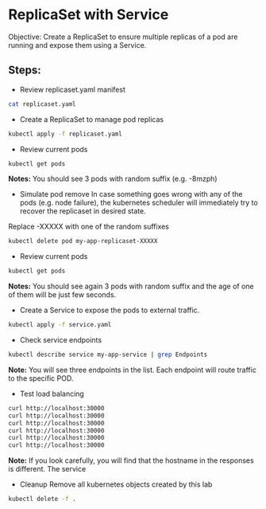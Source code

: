 # ReplicaSet with Service
Objective: Create a ReplicaSet to ensure multiple replicas of a pod are running and expose them using a Service.

## Steps:
* Review replicaset.yaml manifest
```bash
cat replicaset.yaml
```

* Create a ReplicaSet to manage pod replicas
```bash
kubectl apply -f replicaset.yaml
```

* Review current pods
```bash
kubectl get pods
```
**Notes:** You should see 3 pods with random suffix (e.g. -8mzph)

* Simulate pod remove
In case something goes wrong with any of the pods (e.g. node failure), the kubernetes scheduler will immediately try to recover the replicaset in desired state.  

Replace -XXXXX with one of the random suffixes
```bash
kubectl delete pod my-app-replicaset-XXXXX
```

* Review current pods
```bash
kubectl get pods
```
**Notes:** You should see again 3 pods with random suffix and the age of one of them will be just few seconds.

* Create a Service to expose the pods to external traffic.
```bash
kubectl apply -f service.yaml
```

* Check service endpoints
```bash
kubectl describe service my-app-service | grep Endpoints
```
**Note:** You will see three endpoints in the list. Each endpoint will route traffic to the specific POD.

* Test load balancing
```bash
curl http://localhost:30000
curl http://localhost:30000
curl http://localhost:30000
curl http://localhost:30000
curl http://localhost:30000
curl http://localhost:30000
```
**Note:** If you look carefully, you will find that the hostname in the responses is different. The service

* Cleanup
Remove all kubernetes objects created by this lab
```bash
kubectl delete -f .  
```